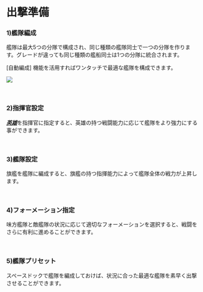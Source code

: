 ﻿# 出撃準備

### 1)艦隊編成

 艦隊は最大5つの分隊で構成され、同じ種類の艦隊同士で一つの分隊を作ります。グレードが違っても同じ種類の艦船同士は1つの分隊に統合されます。

[自動編成] 機能を活用すればワンタッチで最適な艦隊を構成できます。

![](http://astrokings.s3.amazonaws.com/html/img/help/501_001fleetsetauto.jpg)

<br>

### 2)指揮官設定

 [***<u>英雄</u>***](jp/300hero#英雄)を指揮官に指定すると、英雄の持つ戦闘能力に応じて艦隊をより強力にする事ができます。

<br>

### 3)艦隊設定

 旗艦を艦隊に編成すると、旗艦の持つ指揮能力によって艦隊全体の戦力が上昇します。

<br>

### 4)フォーメーション指定

 味方艦隊と敵艦隊の状況に応じて適切なフォーメーションを選択すると、戦闘をさらに有利に進めることができます。

<br>

### 5)艦隊プリセット

 スペースドックで艦隊を編成しておけば、状況に合った最適な艦隊を素早く出撃させることができます。
